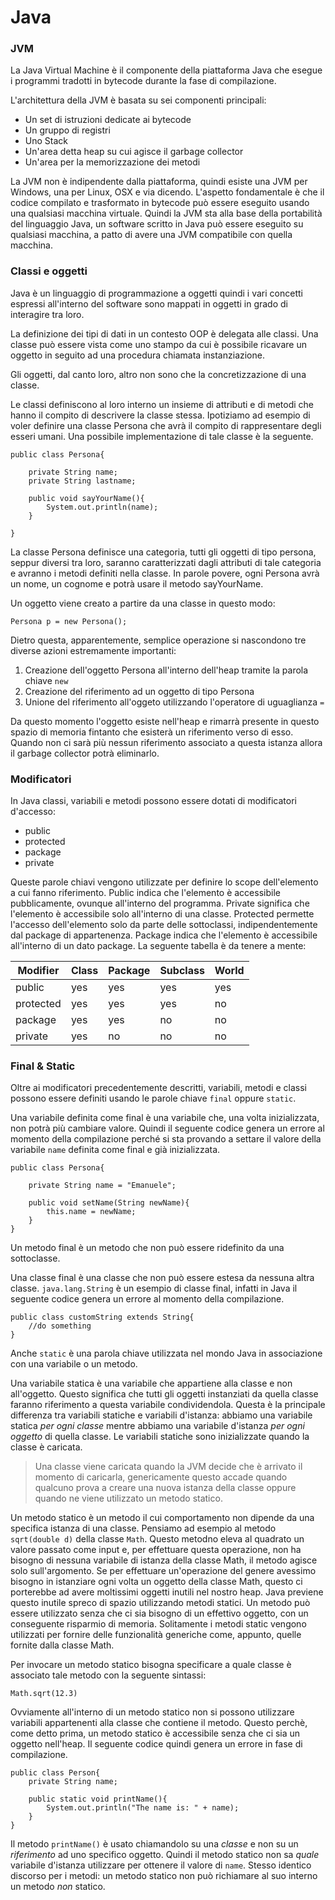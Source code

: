 # Java

### JVM
La Java Virtual Machine è il componente della piattaforma Java che esegue i programmi
tradotti in bytecode durante la fase di compilazione.

L'architettura della JVM è basata su sei componenti principali:

* Un set di istruzioni dedicate ai bytecode
* Un gruppo di registri
* Uno Stack
* Un'area detta heap su cui agisce il garbage collector
* Un'area per la memorizzazione dei metodi

La JVM non è indipendente dalla piattaforma, quindi esiste una JVM per Windows, una per
Linux, OSX e via dicendo. L'aspetto fondamentale è che il codice compilato e trasformato in
bytecode può essere eseguito usando una qualsiasi macchina virtuale.
Quindi la JVM sta alla base della portabilità del linguaggio Java, un software scritto in Java
può essere eseguito su qualsiasi macchina, a patto di avere una JVM compatibile con quella macchina.

### Classi e oggetti
Java è un linguaggio di programmazione a oggetti quindi i vari concetti espressi all'interno del
software sono mappati in oggetti in grado di interagire tra loro.

La definizione dei tipi di dati in un contesto OOP è delegata alle classi. Una classe 
può essere vista come uno stampo da cui è possibile ricavare un oggetto in seguito ad una procedura
chiamata instanziazione.

Gli oggetti, dal canto loro, altro non sono che la concretizzazione di una classe.

Le classi definiscono al loro interno un insieme di attributi e di metodi che hanno il compito 
di descrivere la classe stessa.
Ipotiziamo ad esempio di voler definire una classe Persona che avrà il compito di rappresentare 
degli esseri umani. Una possibile implementazione di tale classe è la seguente.

```
public class Persona{

	private String name;
	private String lastname;
	
	public void sayYourName(){
		System.out.println(name);
	}

}
```

La classe Persona definisce una categoria, tutti gli oggetti di tipo persona, seppur diversi tra loro,
saranno caratterizzati dagli attributi di tale categoria e avranno i metodi definiti nella classe.
In parole povere, ogni Persona avrà un nome, un cognome e potrà usare il metodo sayYourName.

Un oggetto viene creato a partire da una classe in questo modo:

```
Persona p = new Persona();
```

Dietro questa, apparentemente, semplice operazione si nascondono tre diverse azioni estremamente importanti:

1. Creazione dell'oggetto Persona all'interno dell'heap tramite la parola chiave `new`
2. Creazione del riferimento ad un oggetto di tipo Persona
3. Unione del riferimento all'oggeto utilizzando l'operatore di uguaglianza `=`

Da questo momento l'oggetto esiste nell'heap e rimarrà presente in questo spazio di memoria
fintanto che esisterà un riferimento verso di esso. Quando non ci sarà più nessun riferimento associato
a questa istanza allora il garbage collector potrà eliminarlo.

### Modificatori

In Java classi, variabili e metodi possono essere dotati di modificatori d'accesso:

* public
* protected
* package
* private 

Queste parole chiavi vengono utilizzate per definire lo scope dell'elemento a cui fanno riferimento.
Public indica che l'elemento è accessibile pubblicamente, ovunque all'interno del programma.
Private significa che l'elemento è accessibile solo all'interno di una classe.
Protected permette l'accesso dell'elemento solo da parte delle sottoclassi, indipendentemente dal package 
di appartenenza.
Package indica che l'elemento è accessibile all'interno di un dato package.
La seguente tabella è da tenere a mente:

 Modifier | Class | Package            | Subclass                | World
|-------- | ----- | ------------------ | ----------------------- | -----
public    |  yes  |        yes         |           yes           |  yes 
protected |  yes  |        yes         |           yes           |  no 
package   |  yes  |        yes         |           no            |  no 
private   |  yes  |        no          |           no            |  no 


### Final & Static

Oltre ai modificatori precedentemente descritti, variabili, metodi e classi possono essere 
definiti usando le parole chiave `final` oppure `static`.

Una variabile definita come final è una variabile che, una volta inizializzata, non potrà
più cambiare valore.
Quindi il seguente codice genera un errore al momento della compilazione perché si sta provando a settare
il valore della variabile `name` definita come final e già inizializzata.

```
public class Persona{

	private String name = "Emanuele";
	
	public void setName(String newName){
		this.name = newName;
	}
}
```

Un metodo final è un metodo che non può essere ridefinito da una sottoclasse.

Una classe final è una classe che non può essere estesa da nessuna altra classe. `java.lang.String`
è un esempio di classe final, infatti in Java il seguente codice genera un errore al momento
della compilazione.

```
public class customString extends String{
	//do something
}
```

Anche `static` è una parola chiave utilizzata nel mondo Java in associazione con una variabile o un 
metodo.

Una variabile statica è una variabile che appartiene alla classe e non all'oggetto. Questo significa che
tutti gli oggetti instanziati da quella classe faranno riferimento a questa variabile condividendola.
Questa è la principale differenza tra variabili statiche e variabili d'istanza: abbiamo una variabile statica
_per ogni classe_ mentre abbiamo una variabile d'istanza _per ogni oggetto_ di quella classe.
Le variabili statiche sono inizializzate quando la classe è caricata.

> Una classe viene caricata quando la JVM decide che è arrivato il momento di caricarla, genericamente
> questo accade quando qualcuno prova a creare una nuova istanza della classe oppure quando ne
> viene utilizzato un metodo statico.

Un metodo statico è un metodo il cui comportamento non dipende da una specifica istanza di una classe. 
Pensiamo ad esempio al metodo `sqrt(double d)` della classe `Math`. Questo metodno eleva al quadrato un valore 
passato come input e, per effettuare questa operazione, non ha bisogno di nessuna variabile di istanza
della classe Math, il metodo agisce solo sull'argomento.
Se per effettuare un'operazione del genere avessimo bisogno in istanziare ogni volta un oggetto della 
classe Math, questo ci porterebbe ad avere moltissimi oggetti inutili nel nostro heap.
Java previene questo inutile spreco di spazio utilizzando metodi statici. Un metodo può essere utilizzato
senza che ci sia bisogno di un effettivo oggetto, con un conseguente risparmio di memoria.
Solitamente i metodi static vengono utilizzati per fornire delle funzionalità generiche come, appunto, 
quelle fornite dalla classe Math.

Per invocare un metodo statico bisogna specificare a quale classe è associato tale metodo con la seguente
sintassi:

`Math.sqrt(12.3)`

Ovviamente all'interno di un metodo statico non si possono utilizzare variabili appartenenti alla classe
che contiene il metodo. Questo perchè, come detto prima, un metodo statico è accessibile senza che ci sia
un oggetto nell'heap. Il seguente codice quindi genera un errore in fase di compilazione.

```
public class Person{
	private String name;

	public static void printName(){
		System.out.println("The name is: " + name);
	}
}
```

Il metodo `printName()` è usato chiamandolo su una _classe_ e non su un _riferimento_ ad uno specifico oggetto. 
Quindi il metodo statico non sa _quale_ variabile d'istanza utilizzare per ottenere il valore di `name`.
Stesso identico discorso per i metodi: un metodo statico non può richiamare al suo interno un metodo _non_
statico.


 









